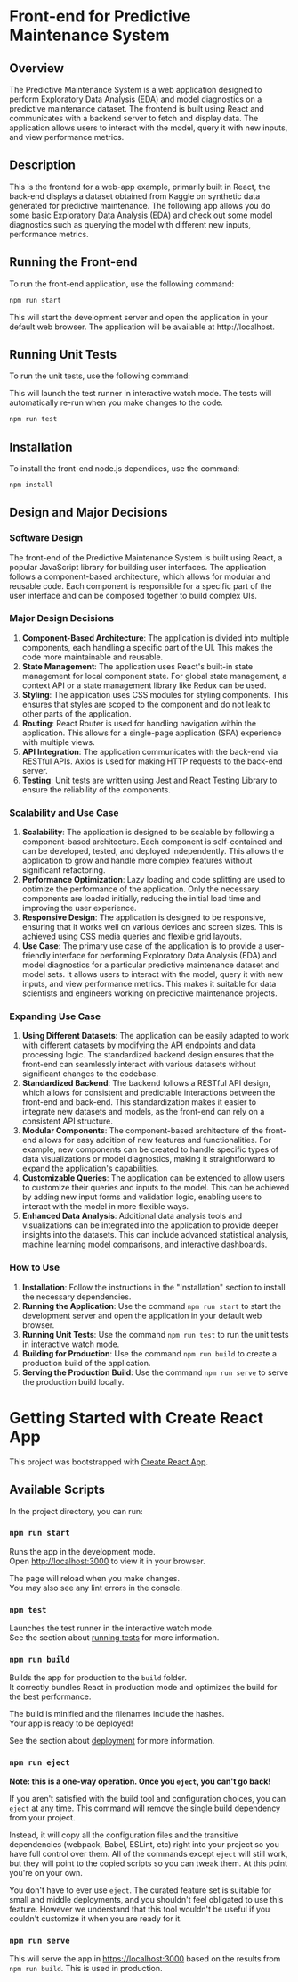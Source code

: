 # Front-end for Predictive Maintenance System

## Overview
The Predictive Maintenance System is a web application designed to perform Exploratory Data Analysis (EDA) and model diagnostics on a predictive maintenance dataset. The frontend is built using React and communicates with a backend server to fetch and display data. The application allows users to interact with the model, query it with new inputs, and view performance metrics.

## Description
This is the frontend for a web-app example, primarily built in React, the back-end displays a dataset obtained from Kaggle on synthetic data generated for predictive maintenance. The following app allows you do some basic Exploratory Data Analysis (EDA) and check out some model diagnostics such as querying the model with different new inputs, performance metrics.

## Running the Front-end
To run the front-end application, use the following command:

```sh
npm run start
```

This will start the development server and open the application in your default web browser. The application will be available at http://localhost.

## Running Unit Tests
To run the unit tests, use the following command:

This will launch the test runner in interactive watch mode. The tests will automatically re-run when you make changes to the code.
```sh
npm run test
```
## Installation

To install the front-end node.js dependices, use the command:

```sh
npm install
```

## Design and Major Decisions

### Software Design
The front-end of the Predictive Maintenance System is built using React, a popular JavaScript library for building user interfaces. The application follows a component-based architecture, which allows for modular and reusable code. Each component is responsible for a specific part of the user interface and can be composed together to build complex UIs.

### Major Design Decisions
1. **Component-Based Architecture**: The application is divided into multiple components, each handling a specific part of the UI. This makes the code more maintainable and reusable.
2. **State Management**: The application uses React's built-in state management for local component state. For global state management, a context API or a state management library like Redux can be used.
3. **Styling**: The application uses CSS modules for styling components. This ensures that styles are scoped to the component and do not leak to other parts of the application.
4. **Routing**: React Router is used for handling navigation within the application. This allows for a single-page application (SPA) experience with multiple views.
5. **API Integration**: The application communicates with the back-end via RESTful APIs. Axios is used for making HTTP requests to the back-end server.
6. **Testing**: Unit tests are written using Jest and React Testing Library to ensure the reliability of the components.

### Scalability and Use Case
1. **Scalability**: The application is designed to be scalable by following a component-based architecture. Each component is self-contained and can be developed, tested, and deployed independently. This allows the application to grow and handle more complex features without significant refactoring.
2. **Performance Optimization**: Lazy loading and code splitting are used to optimize the performance of the application. Only the necessary components are loaded initially, reducing the initial load time and improving the user experience.
3. **Responsive Design**: The application is designed to be responsive, ensuring that it works well on various devices and screen sizes. This is achieved using CSS media queries and flexible grid layouts.
4. **Use Case**: The primary use case of the application is to provide a user-friendly interface for performing Exploratory Data Analysis (EDA) and model diagnostics for a particular predictive maintenance dataset and model sets. It allows users to interact with the model, query it with new inputs, and view performance metrics. This makes it suitable for data scientists and engineers working on predictive maintenance projects. 

### Expanding Use Case
1. **Using Different Datasets**: The application can be easily adapted to work with different datasets by modifying the API endpoints and data processing logic. The standardized backend design ensures that the front-end can seamlessly interact with various datasets without significant changes to the codebase.
2. **Standardized Backend**: The backend follows a RESTful API design, which allows for consistent and predictable interactions between the front-end and back-end. This standardization makes it easier to integrate new datasets and models, as the front-end can rely on a consistent API structure.
3. **Modular Components**: The component-based architecture of the front-end allows for easy addition of new features and functionalities. For example, new components can be created to handle specific types of data visualizations or model diagnostics, making it straightforward to expand the application's capabilities.
4. **Customizable Queries**: The application can be extended to allow users to customize their queries and inputs to the model. This can be achieved by adding new input forms and validation logic, enabling users to interact with the model in more flexible ways.
5. **Enhanced Data Analysis**: Additional data analysis tools and visualizations can be integrated into the application to provide deeper insights into the datasets. This can include advanced statistical analysis, machine learning model comparisons, and interactive dashboards.

### How to Use
1. **Installation**: Follow the instructions in the "Installation" section to install the necessary dependencies.
2. **Running the Application**: Use the command `npm run start` to start the development server and open the application in your default web browser.
3. **Running Unit Tests**: Use the command `npm run test` to run the unit tests in interactive watch mode.
4. **Building for Production**: Use the command `npm run build` to create a production build of the application.
5. **Serving the Production Build**: Use the command `npm run serve` to serve the production build locally.

# Getting Started with Create React App

This project was bootstrapped with [Create React App](https://github.com/facebook/create-react-app).

## Available Scripts

In the project directory, you can run:

### `npm run start`

Runs the app in the development mode.\
Open [http://localhost:3000](http://localhost:3000) to view it in your browser.

The page will reload when you make changes.\
You may also see any lint errors in the console.

### `npm test`

Launches the test runner in the interactive watch mode.\
See the section about [running tests](https://facebook.github.io/create-react-app/docs/running-tests) for more information.

### `npm run build`

Builds the app for production to the `build` folder.\
It correctly bundles React in production mode and optimizes the build for the best performance.

The build is minified and the filenames include the hashes.\
Your app is ready to be deployed!

See the section about [deployment](https://facebook.github.io/create-react-app/docs/deployment) for more information.

### `npm run eject`

**Note: this is a one-way operation. Once you `eject`, you can't go back!**

If you aren't satisfied with the build tool and configuration choices, you can `eject` at any time. This command will remove the single build dependency from your project.

Instead, it will copy all the configuration files and the transitive dependencies (webpack, Babel, ESLint, etc) right into your project so you have full control over them. All of the commands except `eject` will still work, but they will point to the copied scripts so you can tweak them. At this point you're on your own.

You don't have to ever use `eject`. The curated feature set is suitable for small and middle deployments, and you shouldn't feel obligated to use this feature. However we understand that this tool wouldn't be useful if you couldn't customize it when you are ready for it.

### `npm run serve`

This will serve the app in [https://localhost:3000](https://localhost:3000) based on the results from `npm run build`. This is used in production.

